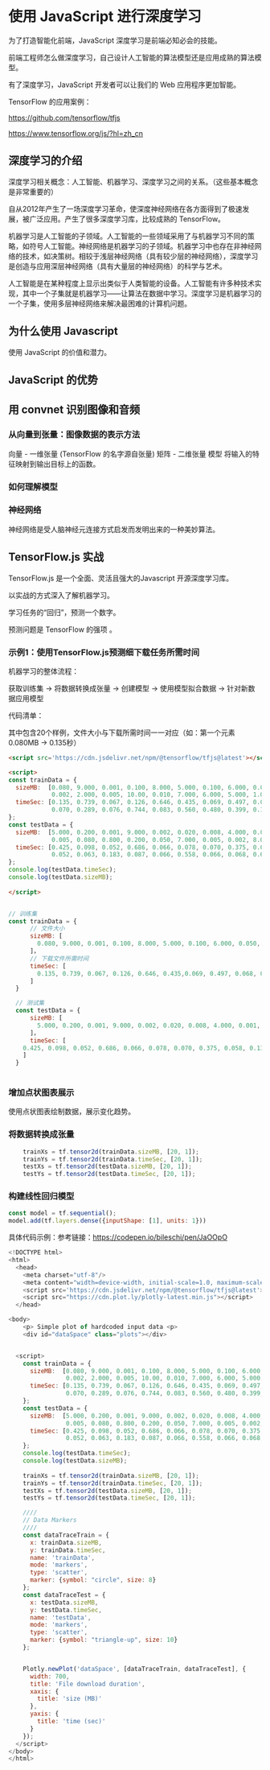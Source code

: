 # 使用 JavaScript 进行深度学习

为了打造智能化前端，JavaScript 深度学习是前端必知必会的技能。

前端工程师怎么做深度学习，自己设计人工智能的算法模型还是应用成熟的算法模型。

有了深度学习，JavaScript 开发者可以让我们的 Web 应用程序更加智能。

 TensorFlow 的应用案例：

 <https://github.com/tensorflow/tfjs>

 <https://www.tensorflow.org/js/?hl=zh_cn>

## 深度学习的介绍

深度学习相关概念：人工智能、机器学习、深度学习之间的关系。（这些基本概念是非常重要的）

自从2012年产生了一场深度学习革命，使深度神经网络在各方面得到了极速发展，被广泛应用。产生了很多深度学习库，比较成熟的 TensorFlow。

机器学习是人工智能的子领域。人工智能的一些领域采用了与机器学习不同的策略，如符号人工智能。神经网络是机器学习的子领域。机器学习中也存在非神经网络的技术，如决策树。相较于浅层神经网络（具有较少层的神经网络），深度学习是创造与应用深层神经网络（具有大量层的神经网络）的科学与艺术。

人工智能是在某种程度上显示出类似于人类智能的设备。人工智能有许多种技术实现，其中一个子集就是机器学习——让算法在数据中学习。深度学习是机器学习的一个子集，使用多层神经网络来解决最困难的计算机问题。


## 为什么使用 Javascript

使用 JavaScript 的价值和潜力。

## JavaScript 的优势

## 用 convnet 识别图像和音频

### 从向量到张量：图像数据的表示方法

向量 - 一维张量 (TensorFlow 的名字源自张量)
矩阵 - 二维张量
模型 将输入的特征映射到输出目标上的函数。

### 如何理解模型

### 神经网络

神经网络是受人脑神经元连接方式启发而发明出来的一种美妙算法。


## TensorFlow.js 实战

TensorFlow.js 是一个全面、灵活且强大的Javascript 开源深度学习库。


以实战的方式深入了解机器学习。

学习任务的“回归”，预测一个数字。

预测问题是 TensorFlow 的强项 。


### 示例1：使用TensorFlow.js预测细下载任务所需时间

机器学习的整体流程：

获取训练集 -> 将数据转换成张量 -> 创建模型 -> 使用模型拟合数据 -> 针对新数据应用模型

代码清单：

其中包含20个样例，文件大小与下载所需时间一一对应（如：第一个元素0.080MB -> 0.135秒）

```html
<script src='https://cdn.jsdelivr.net/npm/@tensorflow/tfjs@latest'></script>

<script>
const trainData = {
  sizeMB:  [0.080, 9.000, 0.001, 0.100, 8.000, 5.000, 0.100, 6.000, 0.050, 0.500,
            0.002, 2.000, 0.005, 10.00, 0.010, 7.000, 6.000, 5.000, 1.000, 1.000],
  timeSec: [0.135, 0.739, 0.067, 0.126, 0.646, 0.435, 0.069, 0.497, 0.068, 0.116,
            0.070, 0.289, 0.076, 0.744, 0.083, 0.560, 0.480, 0.399, 0.153, 0.149]
};
const testData = {
  sizeMB:  [5.000, 0.200, 0.001, 9.000, 0.002, 0.020, 0.008, 4.000, 0.001, 1.000,
            0.005, 0.080, 0.800, 0.200, 0.050, 7.000, 0.005, 0.002, 8.000, 0.008],
  timeSec: [0.425, 0.098, 0.052, 0.686, 0.066, 0.078, 0.070, 0.375, 0.058, 0.136,
            0.052, 0.063, 0.183, 0.087, 0.066, 0.558, 0.066, 0.068, 0.610, 0.057]
};
console.log(testData.timeSec);
console.log(testData.sizeMB);
  
</script>

```

```js

// 训练集 
const trainData = {
      // 文件大小 
      sizeMB: [
        0.080, 9.000, 0.001, 0.100, 8.000, 5.000, 0.100, 6.000, 0.050, 0.500, 0.002, 2.000, 0.005, 10.00, 0.010, 7.000, 6.000, 5.000, 1.000, 1.000
      ]，
      // 下载文件所需时间
      timeSec: [
        0.135, 0.739, 0.067, 0.126, 0.646, 0.435,0.069, 0.497, 0.068, 0.116, 0.070, 0.289, 0.076, 0.744,0.083,0.560, 0.480, 0.399,0.153,0.149
      ]
  }

  // 测试集
  const testData = {
      sizeMB: [
        5.000, 0.200, 0.001, 9.000, 0.002, 0.020, 0.008, 4.000, 0.001, 1.000, 0.005, 0.080, 0.800, 0.200, 0.050, 7.000, 0.005, 0.002, 8.000, 0.008
      ]，
      timeSec: [
    0.425, 0.098, 0.052, 0.686, 0.066, 0.078, 0.070, 0.375, 0.058, 0.136,0.052, 0.063, 0.183, 0.087, 0.066, 0.558, 0.066, 0.068, 0.610, 0.057
    ]
  }
  
```

### 增加点状图表展示

使用点状图表绘制数据，展示变化趋势。

### 将数据转换成张量

```js
    trainXs = tf.tensor2d(trainData.sizeMB, [20, 1]);
    trainYs = tf.tensor2d(trainData.timeSec, [20, 1]);
    testXs = tf.tensor2d(testData.sizeMB, [20, 1]);
    testYs = tf.tensor2d(testData.timeSec, [20, 1]);
```

### 构建线性回归模型

```js
const model = tf.sequential();
model.add(tf.layers.dense({inputShape: [1], units: 1}))
```

具体代码示例：参考链接：<https://codepen.io/bileschi/pen/JaOOpO>

```js
<!DOCTYPE html>
<html>
  <head>
    <meta charset="utf-8"/>
    <meta content="width=device-width, initial-scale=1.0, maximum-scale=1.0, user-scalable=no, viewport-fit=cover" name="viewport"/>
    <script src='https://cdn.jsdelivr.net/npm/@tensorflow/tfjs@latest'></script>
    <script src="https://cdn.plot.ly/plotly-latest.min.js"></script>
  </head>

<body>
    <p> Simple plot of hardcoded input data <p>
    <div id="dataSpace" class="plots"></div>


  <script>
    const trainData = {
      sizeMB:  [0.080, 9.000, 0.001, 0.100, 8.000, 5.000, 0.100, 6.000, 0.050, 0.500,
                0.002, 2.000, 0.005, 10.00, 0.010, 7.000, 6.000, 5.000, 1.000, 1.000],
      timeSec: [0.135, 0.739, 0.067, 0.126, 0.646, 0.435, 0.069, 0.497, 0.068, 0.116,
                0.070, 0.289, 0.076, 0.744, 0.083, 0.560, 0.480, 0.399, 0.153, 0.149]
    };
    const testData = {
      sizeMB:  [5.000, 0.200, 0.001, 9.000, 0.002, 0.020, 0.008, 4.000, 0.001, 1.000,
                0.005, 0.080, 0.800, 0.200, 0.050, 7.000, 0.005, 0.002, 8.000, 0.008],
      timeSec: [0.425, 0.098, 0.052, 0.686, 0.066, 0.078, 0.070, 0.375, 0.058, 0.136,
                0.052, 0.063, 0.183, 0.087, 0.066, 0.558, 0.066, 0.068, 0.610, 0.057]
    };
    console.log(testData.timeSec);
    console.log(testData.sizeMB);
      
    trainXs = tf.tensor2d(trainData.sizeMB, [20, 1]);
    trainYs = tf.tensor2d(trainData.timeSec, [20, 1]);
    testXs = tf.tensor2d(testData.sizeMB, [20, 1]);
    testYs = tf.tensor2d(testData.timeSec, [20, 1]);

    ////
    // Data Markers
    ////
    const dataTraceTrain = {
      x: trainData.sizeMB,
      y: trainData.timeSec,
      name: 'trainData',
      mode: 'markers',
      type: 'scatter',
      marker: {symbol: "circle", size: 8}
    };
    const dataTraceTest = {
      x: testData.sizeMB,
      y: testData.timeSec,
      name: 'testData',
      mode: 'markers',
      type: 'scatter',
      marker: {symbol: "triangle-up", size: 10}
    };


    Plotly.newPlot('dataSpace', [dataTraceTrain, dataTraceTest], {
      width: 700,
      title: 'File download duration',
      xaxis: {
        title: 'size (MB)'
      },
      yaxis: {
        title: 'time (sec)'
      }
    });
  </script>
</body>
</html>
```


